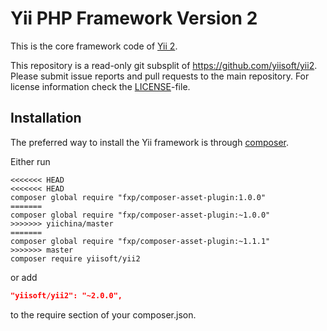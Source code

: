 Yii PHP Framework Version 2
===========================

This is the core framework code of [Yii 2](https://github.com/yiisoft/yii2#readme).

This repository is a read-only git subsplit of <https://github.com/yiisoft/yii2>.
Please submit issue reports and pull requests to the main repository.
For license information check the [LICENSE](LICENSE.md)-file.

Installation
------------

The preferred way to install the Yii framework is through [composer](http://getcomposer.org/download/).

Either run

```
<<<<<<< HEAD
<<<<<<< HEAD
composer global require "fxp/composer-asset-plugin:1.0.0"
=======
composer global require "fxp/composer-asset-plugin:~1.0.0"
>>>>>>> yiichina/master
=======
composer global require "fxp/composer-asset-plugin:~1.1.1"
>>>>>>> master
composer require yiisoft/yii2
```

or add

```json
"yiisoft/yii2": "~2.0.0",
```

to the require section of your composer.json.
